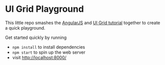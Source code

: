 # UI Grid Playground

This little repo smashes the [AngularJS](https://docs.angularjs.org/tutorial) and [UI Grid tutorial](https://github.com/angular-ui/ui-grid/) together to create a quick playground.

Get started quickly by running
- `npm install` to install dependencies
- `npm start` to spin up the web server
- visit [http://localhost:8000/](http://localhost:8000/)

